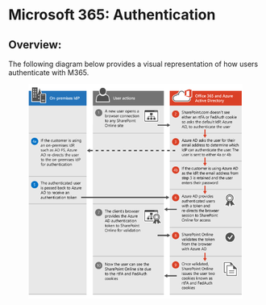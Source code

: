 # Microsoft 365: Authentication

## Overview:

The following diagram below provides a visual representation of how users authenticate with M365.

<figure><img src="../.gitbook/assets/480bc4e7-d28e-42e0-9901-a58ca5fd6ee9.png" alt=""><figcaption></figcaption></figure>
